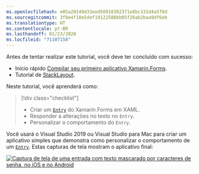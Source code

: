 ```yaml
---
ms.openlocfilehash: e05a20149d33eed58918382371e8bc333d4a5f8d
ms.sourcegitcommit: 3f0e4f10e5def19122588bb05f26ab2baa9df6eb
ms.translationtype: HT
ms.contentlocale: pt-BR
ms.lasthandoff: 01/23/2020
ms.locfileid: "71107158"
---
```

Antes de tentar realizar este tutorial, você deve ter concluído com sucesso:

- Início rápido [Compilar seu primeiro aplicativo Xamarin.Forms](~/get-started/first-app/index.md).
- Tutorial de [StackLayout](~/get-started/tutorials/stacklayout/index.yml).

Neste tutorial, você aprenderá como:

> [!div class="checklist"]
>
> - Criar um [`Entry`](xref:Xamarin.Forms.Entry) do Xamarin.Forms em XAML.
> - Responder a alterações no texto no `Entry`.
> - Personalizar o comportamento do `Entry`.

Você usará o Visual Studio 2019 ou Visual Studio para Mac para criar um aplicativo simples que demonstra como personalizar o comportamento de um [`Entry`](xref:Xamarin.Forms.Entry). Estas capturas de tela mostram o aplicativo final:

[![Captura de tela de uma entrada com texto mascarado por caracteres de senha, no iOS e no Android](../images/customize-behavior.png "Entrada com caracteres de senha mascarados")](../images/customize-behavior-large.png#lightbox "Entrada com caracteres de senha mascarados")

